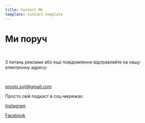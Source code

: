 ```yaml
---
title: Contact Me
template: contact-template
---
```

# Ми поруч

</br>

З питань реклами або інші повідомлення відправляйте на нашу електронну адресу:

</br>

[prosto.svij@gmail.com](mailto:prosto.svij@gmail.com)

Просто свій подкаст в соц-мережах:

[Instagram](https://www.instagram.com/prostosvijpodcast/)

[Facebook](https://www.facebook.com/groups/608828097078679)
